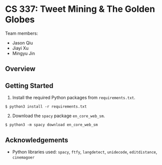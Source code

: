 # CS 337: Tweet Mining & The Golden Globes

Team members:

- Jason Qiu
- Jiayi Xu
- Mingyu Jin

## Overview

## Getting Started

1. Install the required Python packages from `requirements.txt`.

```
$ python3 install -r requirements.txt
```

2. Download the `spacy` package `en_core_web_sm`.

```
$ python3 -m spacy download en_core_web_sm
```

## Acknowledgements

- Python libraries used: `spacy`, `ftfy`, `langdetect`, `unidecode`, `editdistance`, `cinemagoer`
